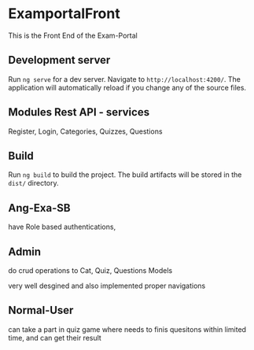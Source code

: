 # ExamportalFront

This is the Front End of the Exam-Portal

## Development server

Run `ng serve` for a dev server. Navigate to `http://localhost:4200/`. The application will automatically reload if you change any of the source files.

## Modules Rest API - services

Register, Login, Categories, Quizzes, Questions

## Build

Run `ng build` to build the project. The build artifacts will be stored in the `dist/` directory.

## Ang-Exa-SB

have Role based authentications,

## Admin 

do crud operations to Cat, Quiz, Questions Models

very well desgined and also implemented proper navigations

## Normal-User

can take a part in quiz game where needs to finis quesitons within limited time, and can get their result








